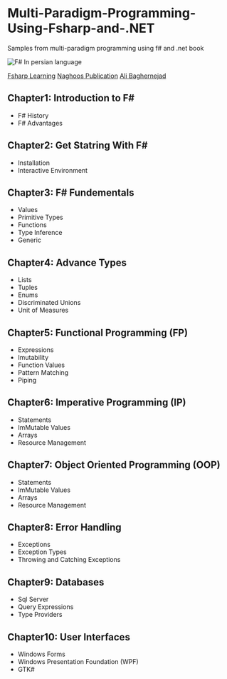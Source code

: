 # Multi-Paradigm-Programming-Using-Fsharp-and-.NET
Samples from multi-paradigm programming using f# and .net book

![F# In persian language]({{site.baseurl}}/Fsharp%20Book.png)

[Fsharp Learning](http://fsharp.org/about/learning.html)
[Naghoos Publication](http://www.naghoospress.ir/bookview.aspx?bookid=1486730)
[Ali Baghernejad](http://www.baghernejad.ir)

## Chapter1: Introduction to F# 
- F# History 
- F# Advantages

## Chapter2: Get Statring With F#  
- Installation
- Interactive Environment

## Chapter3: F# Fundementals  
- Values
- Primitive Types
- Functions
- Type Inference
- Generic

## Chapter4: Advance Types
- Lists
- Tuples
- Enums
- Discriminated Unions
- Unit of Measures

## Chapter5: Functional Programming (FP)
- Expressions
- Imutability
- Function Values
- Pattern  Matching
- Piping

## Chapter6: Imperative Programming (IP)
- Statements
- ImMutable Values
- Arrays
- Resource Management

## Chapter7: Object Oriented Programming (OOP)
- Statements
- ImMutable Values
- Arrays
- Resource Management

## Chapter8: Error Handling
- Exceptions
- Exception Types
- Throwing and Catching Exceptions

## Chapter9: Databases
- Sql Server
- Query Expressions
- Type Providers

## Chapter10: User Interfaces
- Windows Forms
- Windows Presentation Foundation (WPF)
- GTK#
